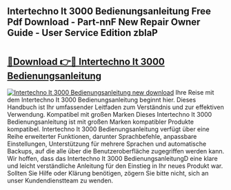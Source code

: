 ## Intertechno It 3000 Bedienungsanleitung Free Pdf Download - Part-nnF New Repair Owner Guide - User Service Edition zblaP

# <h2><a href="http://df2ssfe.blite.top/?on=Intertechno+It+3000+Bedienungsanleitung">🔗Download 👉🔴 Intertechno It 3000 Bedienungsanleitung</a></h2>

[![Intertechno It 3000 Bedienungsanleitung new download](https://i.imgur.com/lujVjoI.png)](http://df2ssfe.blite.top/?on=Intertechno+It+3000+Bedienungsanleitung)
Ihre Reise mit dem Intertechno It 3000 Bedienungsanleitung beginnt hier. Dieses Handbuch ist Ihr umfassender Leitfaden zum Verständnis und zur effektiven Verwendung. Kompatibel mit großen Marken Dieses Intertechno It 3000 Bedienungsanleitung ist mit großen Marken kompatibler Produkte kompatibel. Intertechno It 3000 Bedienungsanleitung verfügt über eine Reihe erweiterter Funktionen, darunter Sprachbefehle, anpassbare Einstellungen, Unterstützung für mehrere Sprachen und automatische Backups, auf die alle über die Benutzeroberfläche zugegriffen werden kann. Wir hoffen, dass das Intertechno It 3000 BedienungsanleitungD eine klare und leicht verständliche Anleitung für den Einstieg in Ihr neues Produkt war. Sollten Sie Hilfe oder Klärung benötigen, zögern Sie bitte nicht, sich an unser Kundendienstteam zu wenden.
